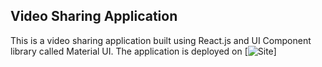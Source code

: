 ## Video Sharing Application

This is a video sharing application built using React.js and UI Component library called Material UI. The application is deployed on [![Site](https://scintillating-unicorn-b8712e.netlify.app/)]

